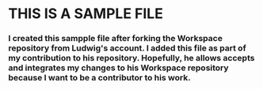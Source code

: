 # THIS IS A SAMPLE FILE

### I created this sampple file after forking the Workspace repository from Ludwig's account. I added this file as part of my contribution to his repository. Hopefully, he allows accepts and integrates my changes to his Workspace repository because I want to be a contributor to his work.
